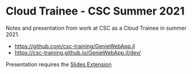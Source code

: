 # Cloud Trainee - CSC Summer 2021
Notes and presentation from work at CSC as a Cloud Trainee in summer 2021.

- https://github.com/csc-training/GenieWebApp.jl
- https://csc-training.github.io/GenieWebApp.jl/dev/

Presentation requires the [Slides Extension](https://marketplace.visualstudio.com/items?itemName=nicoespeon.slides)
